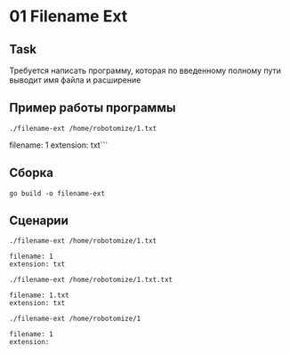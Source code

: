 # 01 Filename Ext

## Task

Требуется написать программу, которая по введенному полному пути выводит имя файла и расширение

## Пример работы программы

`./filename-ext /home/robotomize/1.txt`

filename: 1
extension: txt```

## Сборка

`go build -o filename-ext`

## Сценарии

```
./filename-ext /home/robotomize/1.txt

filename: 1
extension: txt
```

```
./filename-ext /home/robotomize/1.txt.txt

filename: 1.txt
extension: txt
```

```
./filename-ext /home/robotomize/1

filename: 1
extension:
```